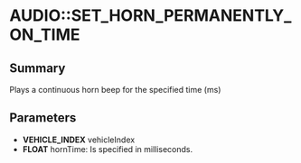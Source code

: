 # AUDIO::SET_HORN_PERMANENTLY_ON_TIME

## Summary
Plays a continuous horn beep for the specified time (ms)

## Parameters
* **VEHICLE_INDEX** vehicleIndex
* **FLOAT** hornTime: Is specified in milliseconds.